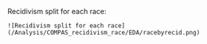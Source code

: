 
Recidivism split for each race:
```
![Recidivism split for each race](/Analysis/COMPAS_recidivism_race/EDA/racebyrecid.png)
```
